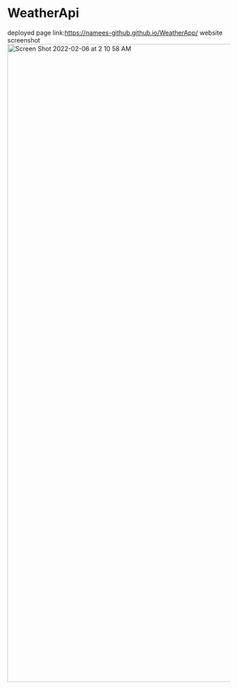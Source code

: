 # WeatherApi

deployed page link:https://namees-github.github.io/WeatherApp/
website screenshot 
<img width="1440" alt="Screen Shot 2022-02-06 at 2 10 58 AM" src="https://user-images.githubusercontent.com/95061565/152672652-dad06705-fc9a-45af-8e6d-0793f2ab5d29.png">
